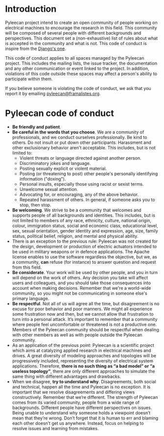 # Introduction
Pyleecan project intend to create an open community of people working on electrical machines to encourage the research in this field. This community will be composed of several people with different backgrounds and perspectives. This document set a (non-exhaustive) list of rules about what is accepted in the community and what is not. This code of conduct is inspire from the [Django's one](https://www.djangoproject.com/conduct/).

This code of conduct applies to all spaces managed by the Pyleecan project. This includes the mailing lists, the issue tracker, the documentation and any other communication or event linked to the project. In addition, violations of this code outside these spaces may affect a person's ability to participate within them.

If you believe someone is violating the code of conduct, we ask that you report it by emailing pyleecan@framalistes.org.

# Pyleecan code of conduct
* **Be friendly and patient**.
* **Be careful in the words that you choose**. We are a community of professionals, and we conduct ourselves professionally. Be kind to others. Do not insult or put down other participants. Harassment and other exclusionary behavior aren't acceptable. This includes, but is not limited to:
  * Violent threats or language directed against another person.
  * Discriminatory jokes and language.
  * Posting sexually explicit or violent material.
  * Posting (or threatening to post) other people's personally identifying information ("doxing").
  * Personal insults, especially those using racist or sexist terms.
  * Unwelcome sexual attention.
  * Advocating for, or encouraging, any of the above behavior.
  * Repeated harassment of others. In general, if someone asks you to stop, then stop.
* **Be welcoming**. We strive to be a community that welcomes and supports people of all backgrounds and identities. This includes, but is not limited to members of any race, ethnicity, culture, national origin, colour, immigration status, social and economic class, educational level, sex, sexual orientation, gender identity and expression, age, size, family status, political belief, religion, and mental and physical ability.
* There is an exception to the previous rule: Pyleecan was not created for the design, development or production of electric actuators intended to be used in military weapons or in defence applications. The Apache license enables to use the software regardless the objective, but we, as a community, **can** refuse (for instance) to answer question and request from this field.
* **Be considerate**. Your work will be used by other people, and you in turn will depend on the work of others. Any decision you take will affect users and colleagues, and you should take those consequences into account when making decisions. Remember that we're a world-wide community, so you might not be communicating in someone else's primary language.
* **Be respectful**. Not all of us will agree all the time, but disagreement is no excuse for poor behavior and poor manners. We might all experience some frustration now and then, but we cannot allow that frustration to turn into a personal attack. It’s important to remember that a community where people feel uncomfortable or threatened is not a productive one. Members of the Pyleecan community should be respectful when dealing with other members as well as with people outside the Pyleecan community.
* As an application of the previous point: Pyleecan is a scientific project which aims at catalyzing applied research in electrical machines and drives.  A great diversity of modeling approaches and topologies will be progressively included, representing the diversity of electrical system applications. Therefore, **there is no such thing as “a bad model” or “a useless topology”**, there are only different approaches to simulate the same thing with different advantages and drawbacks.
* When we disagree, **try to understand why**. Disagreements, both social and technical, happen all the time and Pyleecan is no exception. It is important that we resolve disagreements and differing views constructively. Remember that we’re different. The strength of Pyleecan comes from its varied community, people from a wide range of backgrounds. Different people have different perspectives on issues. Being unable to understand why someone holds a viewpoint doesn’t mean that they’re wrong. Don’t forget that it is human to err and blaming each other doesn’t get us anywhere. Instead, focus on helping to resolve issues and learning from mistakes.

